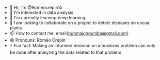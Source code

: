- 👋 Hi, I’m @Romeocrepin15
- 👀 I'm interested in data analysis
- 🌱 I'm currently learning deep learning
- 💞️ I am looking to collaborate on a project to detect diseases on cocoa plants
- 📫 How to contact me: email{ngomaignoumba@gmail.com}
- 😄 Pronouns: Roméo Crépin
- ⚡ Fun fact: Making an informed decision on a business problem can only be done after analyzing the data related to that problem

<!---
Romeocrepin15/Romeocrepin15 is a ✨ special ✨ repository because its `README.md` (this file) appears on your GitHub profile.
You can click the Preview link to take a look at your changes.
--->
